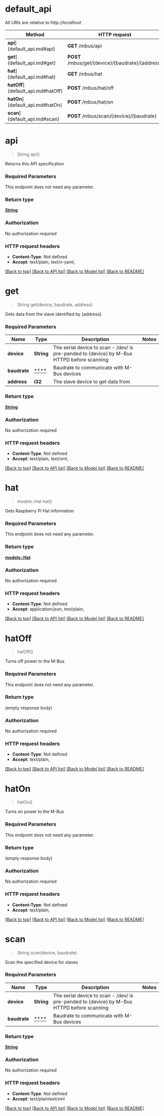 # default_api

All URIs are relative to *http://localhost*

Method | HTTP request | Description
------------- | ------------- | -------------
**api**](default_api.md#api) | **GET** /mbus/api | 
**get**](default_api.md#get) | **POST** /mbus/get/{device}/{baudrate}/{address} | 
**hat**](default_api.md#hat) | **GET** /mbus/hat | 
**hatOff**](default_api.md#hatOff) | **POST** /mbus/hat/off | 
**hatOn**](default_api.md#hatOn) | **POST** /mbus/hat/on | 
**scan**](default_api.md#scan) | **POST** /mbus/scan/{device}/{baudrate} | 


# **api**
> String api()


Returns this API specification

### Required Parameters
This endpoint does not need any parameter.

### Return type

[**String**](string.md)

### Authorization

No authorization required

### HTTP request headers

 - **Content-Type**: Not defined
 - **Accept**: text/plain, text/x-yaml, 

[[Back to top]](#) [[Back to API list]](../README.md#documentation-for-api-endpoints) [[Back to Model list]](../README.md#documentation-for-models) [[Back to README]](../README.md)

# **get**
> String get(device, baudrate, address)


Gets data from the slave identified by {address}

### Required Parameters

Name | Type | Description  | Notes
------------- | ------------- | ------------- | -------------
  **device** | **String**| The serial device to scan - /dev/ is pre-pended to {device} by M-Bus HTTPD before scanning | 
  **baudrate** | [****](.md)| Baudrate to communicate with M-Bus devices | 
  **address** | **i32**| The slave device to get data from | 

### Return type

[**String**](string.md)

### Authorization

No authorization required

### HTTP request headers

 - **Content-Type**: Not defined
 - **Accept**: text/plain, text/xml, 

[[Back to top]](#) [[Back to API list]](../README.md#documentation-for-api-endpoints) [[Back to Model list]](../README.md#documentation-for-models) [[Back to README]](../README.md)

# **hat**
> models::Hat hat()


Gets Raspberry Pi Hat information

### Required Parameters
This endpoint does not need any parameter.

### Return type

[**models::Hat**](hat.md)

### Authorization

No authorization required

### HTTP request headers

 - **Content-Type**: Not defined
 - **Accept**: application/json, text/plain, 

[[Back to top]](#) [[Back to API list]](../README.md#documentation-for-api-endpoints) [[Back to Model list]](../README.md#documentation-for-models) [[Back to README]](../README.md)

# **hatOff**
> hatOff()


Turns off power to the M-Bus

### Required Parameters
This endpoint does not need any parameter.

### Return type

 (empty response body)

### Authorization

No authorization required

### HTTP request headers

 - **Content-Type**: Not defined
 - **Accept**: text/plain, 

[[Back to top]](#) [[Back to API list]](../README.md#documentation-for-api-endpoints) [[Back to Model list]](../README.md#documentation-for-models) [[Back to README]](../README.md)

# **hatOn**
> hatOn()


Turns on power to the M-Bus

### Required Parameters
This endpoint does not need any parameter.

### Return type

 (empty response body)

### Authorization

No authorization required

### HTTP request headers

 - **Content-Type**: Not defined
 - **Accept**: text/plain, 

[[Back to top]](#) [[Back to API list]](../README.md#documentation-for-api-endpoints) [[Back to Model list]](../README.md#documentation-for-models) [[Back to README]](../README.md)

# **scan**
> String scan(device, baudrate)


Scan the specified device for slaves

### Required Parameters

Name | Type | Description  | Notes
------------- | ------------- | ------------- | -------------
  **device** | **String**| The serial device to scan - /dev/ is pre-pended to {device} by M-Bus HTTPD before scanning | 
  **baudrate** | [****](.md)| Baudrate to communicate with M-Bus devices | 

### Return type

[**String**](string.md)

### Authorization

No authorization required

### HTTP request headers

 - **Content-Type**: Not defined
 - **Accept**: text/plaintext/xml

[[Back to top]](#) [[Back to API list]](../README.md#documentation-for-api-endpoints) [[Back to Model list]](../README.md#documentation-for-models) [[Back to README]](../README.md)


